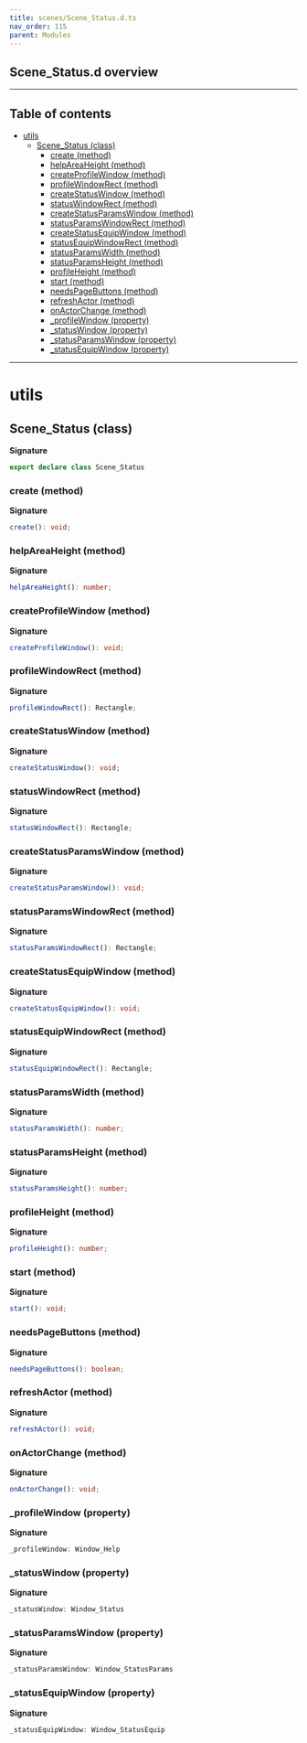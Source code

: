 ```yaml
---
title: scenes/Scene_Status.d.ts
nav_order: 115
parent: Modules
---
```


## Scene_Status.d overview

---

<h2 class="text-delta">Table of contents</h2>

- [utils](#utils)
  - [Scene_Status (class)](#scene_status-class)
    - [create (method)](#create-method)
    - [helpAreaHeight (method)](#helpareaheight-method)
    - [createProfileWindow (method)](#createprofilewindow-method)
    - [profileWindowRect (method)](#profilewindowrect-method)
    - [createStatusWindow (method)](#createstatuswindow-method)
    - [statusWindowRect (method)](#statuswindowrect-method)
    - [createStatusParamsWindow (method)](#createstatusparamswindow-method)
    - [statusParamsWindowRect (method)](#statusparamswindowrect-method)
    - [createStatusEquipWindow (method)](#createstatusequipwindow-method)
    - [statusEquipWindowRect (method)](#statusequipwindowrect-method)
    - [statusParamsWidth (method)](#statusparamswidth-method)
    - [statusParamsHeight (method)](#statusparamsheight-method)
    - [profileHeight (method)](#profileheight-method)
    - [start (method)](#start-method)
    - [needsPageButtons (method)](#needspagebuttons-method)
    - [refreshActor (method)](#refreshactor-method)
    - [onActorChange (method)](#onactorchange-method)
    - [\_profileWindow (property)](#_profilewindow-property)
    - [\_statusWindow (property)](#_statuswindow-property)
    - [\_statusParamsWindow (property)](#_statusparamswindow-property)
    - [\_statusEquipWindow (property)](#_statusequipwindow-property)

---

# utils

## Scene_Status (class)

**Signature**

```ts
export declare class Scene_Status
```

### create (method)

**Signature**

```ts
create(): void;
```

### helpAreaHeight (method)

**Signature**

```ts
helpAreaHeight(): number;
```

### createProfileWindow (method)

**Signature**

```ts
createProfileWindow(): void;
```

### profileWindowRect (method)

**Signature**

```ts
profileWindowRect(): Rectangle;
```

### createStatusWindow (method)

**Signature**

```ts
createStatusWindow(): void;
```

### statusWindowRect (method)

**Signature**

```ts
statusWindowRect(): Rectangle;
```

### createStatusParamsWindow (method)

**Signature**

```ts
createStatusParamsWindow(): void;
```

### statusParamsWindowRect (method)

**Signature**

```ts
statusParamsWindowRect(): Rectangle;
```

### createStatusEquipWindow (method)

**Signature**

```ts
createStatusEquipWindow(): void;
```

### statusEquipWindowRect (method)

**Signature**

```ts
statusEquipWindowRect(): Rectangle;
```

### statusParamsWidth (method)

**Signature**

```ts
statusParamsWidth(): number;
```

### statusParamsHeight (method)

**Signature**

```ts
statusParamsHeight(): number;
```

### profileHeight (method)

**Signature**

```ts
profileHeight(): number;
```

### start (method)

**Signature**

```ts
start(): void;
```

### needsPageButtons (method)

**Signature**

```ts
needsPageButtons(): boolean;
```

### refreshActor (method)

**Signature**

```ts
refreshActor(): void;
```

### onActorChange (method)

**Signature**

```ts
onActorChange(): void;
```

### \_profileWindow (property)

**Signature**

```ts
_profileWindow: Window_Help
```

### \_statusWindow (property)

**Signature**

```ts
_statusWindow: Window_Status
```

### \_statusParamsWindow (property)

**Signature**

```ts
_statusParamsWindow: Window_StatusParams
```

### \_statusEquipWindow (property)

**Signature**

```ts
_statusEquipWindow: Window_StatusEquip
```
